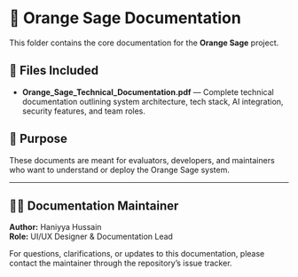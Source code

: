 # 🧾 Orange Sage Documentation

This folder contains the core documentation for the **Orange Sage** project.

## 📄 Files Included
- **Orange_Sage_Technical_Documentation.pdf** — Complete technical documentation outlining system architecture, tech stack, AI integration, security features, and team roles.

## 📘 Purpose
These documents are meant for evaluators, developers, and maintainers who want to understand or deploy the Orange Sage system.

---

## 👩‍💻 Documentation Maintainer

**Author:** Haniyya Hussain  
**Role:** UI/UX Designer & Documentation Lead  

For questions, clarifications, or updates to this documentation, please contact the maintainer through the repository’s issue tracker.

